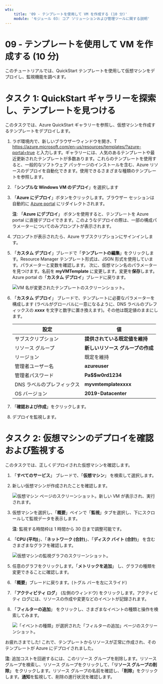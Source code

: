 ```yaml
---
wts:
    title: '09 - テンプレートを使用して VM を作成する (10 分)'
    module: 'モジュール 03: コア ソリューションおよび管理ツールに関する説明'
---
```

# 09 - テンプレートを使用して VM を作成する (10 分)

このチュートリアルでは、QuickStart テンプレートを使用して仮想マシンをデプロイし、監視機能を調べます。

# タスク 1: QuickStart ギャラリーを探索し、テンプレートを見つける 

このタスクでは、Azure QuickStart ギャラリーを参照し、仮想マシンを作成するテンプレートをデプロイします。 

1. ラボ環境内で、新しいブラウザーウィンドウを開き、T https://azure.microsoft.com/en-us/resources/templates/?azure-portal=true と入力します。ギャラリーには、人気のあるテンプレートや最近更新されたテンプレートが多数あります。これらのテンプレートを使用すると、一般的なソフトウェア パッケージのインストールを含む、Azure リソースのデプロイを自動化できます。使用できるさまざまな種類のテンプレートを参照します。

3. 「**シンプルな Windows VM のデプロイ**」を選択します

4. 「**Azure にデプロイ**」ボタンをクリックします。ブラウザー セッションは自動的に [Azure portal](http://portal.azure.com/) にリダイレクトされます。

    **注**: 「**Azure にデプロイ**」 ボタンを使用すると、テンプレートを Azure portal に直接デプロイできます。このようなデプロイの際は、一部の構成パラメーターについてのみプロンプトが表示されます。 

5. プロンプトが表示されたら、Azure サブスクリプションにサインインします。

6. 「**カスタム デプロイ**」ブレードで「**テンプレートの編集**」をクリックします。Resource Manager テンプレート形式は、JSON 形式を使用しています。パラメーターと変数を確認します。  次に、仮想マシン名のパラメーターを見つけます。名前を **myVMTemplate** に変更します。変更を**保存**します。Azure portal の「**カスタム デプロイ**」ブレードに戻ります。

    ![VM 名が変更されたテンプレートのスクリーンショット。](../images/0901.png)

7. 「**カスタム デプロイ**」 ブレードで、テンプレートに必要なパラメーターを構成します (ラベルがグローバルに一意になるように、DNS ラベルのプレフィックスの ***xxxx*** を文字と数字に置き換えます)。その他は既定値のままにします。 

    | 設定| 値|
    |----|----|
    | サブスクリプション | **提供されている既定値を維持**|
    | リソース グループ | **新しいリソース グループの作成** |
    | リージョン | 既定を維持 |
    | 管理者ユーザー名 | **azureuser** |
    | 管理者パスワード | **Pa$$w0rd1234** |
    | DNS ラベルのプレフィックス | **myvmtemplatexxxx** |
    | OS バージョン | **2019-Datacenter** |


9. 「**確認および作成**」をクリックします。

10. デプロイを監視します。 

# タスク 2: 仮想マシンのデプロイを確認および監視する

このタスクでは、正しくデプロイされた仮想マシンを確認します。 

1. 「**すべてのサービス**」 ブレードで、「**仮想マシン**」 を検索して選択します。

2. 新しい仮想マシンが作成されたことを確認します。 

    ![仮想マシン ページのスクリーンショット。新しい VM が表示され、実行されます。](../images/0902.png)

3. 仮想マシンを選択し、「**概要**」ペインで「**監視**」タブを選択し、下にスクロールして監視データを表示します。

    **注**: 監視する時間枠は 1 時間から 30 日まで調整可能です。

4. 「**CPU (平均)**」、「**ネットワーク (合計)**」、「**ディスク バイト (合計)**」 を含むさまざまなグラフを確認します。 

    ![仮想マシンの監視グラフのスクリーンショット。](../images/0903.png)

5. 任意のグラフをクリックします。「**メトリックを追加**」 し、グラフの種類を変更できることに確認します。

6. 「**概要**」ブレードに戻ります。(トグル バーを左にスライド)
7. 「**アクティビティ ログ**」 (左側のウィンドウ) をクリックします。アクティビティ ログには、リソースの作成や変更などのイベントが記録されます。 

8. 「**フィルターの追加**」 をクリックし、さまざまなイベントの種類と操作を検索してみます。 

    ![「イベントの種類」が選択された「フィルターの追加」ページのスクリーンショット。](../images/0904.png)

お疲れさまでした! これで、テンプレートからリソースが正常に作成され、そのテンプレートが Azure にデプロイされました。

**注**: 追加コストを回避するには、このリソース グループを削除します。リソース グループを検索し、リソース グループをクリックして、「**リソース グループの削除**」 をクリックします。リソース グループの名前を確認し、「**削除**」をクリックします。**通知**を監視して、削除の進行状況を確認します。
